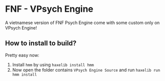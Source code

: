 # FNF - VPsych Engine
A vietnamese version of FNF Psych Engine come with some custom only on VPsych Engine!

## How to install to build?
Pretty easy now:

1. Install `hmm` by using `haxelib install hmm`
2. Now open the folder contains `VPsych Engine Source` and run `haxelib run hmm install`